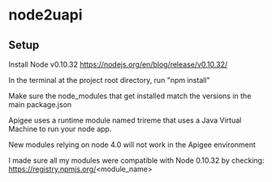 # node2uapi

## Setup
Install Node v0.10.32 https://nodejs.org/en/blog/release/v0.10.32/

In the terminal at the project root directory, run "npm install"

Make sure the node_modules that get installed match the versions in the main package.json

Apigee uses a runtime module named trireme that uses a Java Virtual Machine to run your node app.

New modules relying on node 4.0 will not work in the Apigee environment 

I made sure all my modules were compatible with Node 0.10.32 by checking: https://registry.npmjs.org/<module_name>
